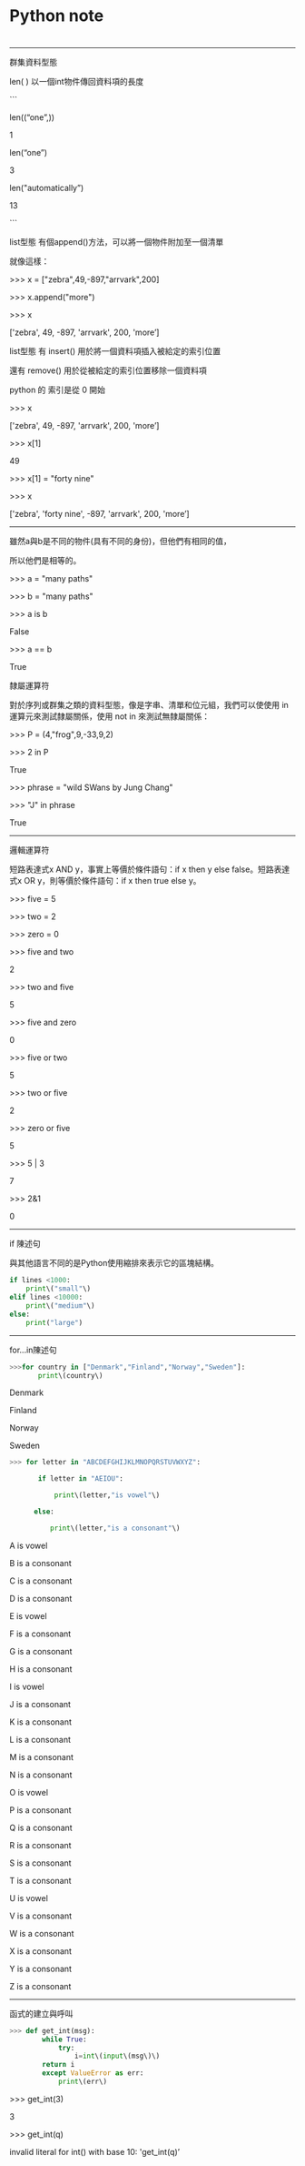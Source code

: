 # Python note

# 

---

群集資料型態

len\( \) 以一個int物件傳回資料項的長度

\`\`\`

len\(\(“one”,\)\)

1

 len\(“one”\)

3

 len\("automatically”\)

13

\`\`\`

list型態 有個append\(\)方法，可以將一個物件附加至一個清單

就像這樣：

&gt;&gt;&gt; x = \["zebra",49,-897,"arrvark",200\]

&gt;&gt;&gt; x.append\("more"\)

&gt;&gt;&gt; x

\['zebra', 49, -897, 'arrvark', 200, 'more’\]

list型態 有 insert\(\) 用於將一個資料項插入被給定的索引位置

還有 remove\(\) 用於從被給定的索引位置移除一個資料項

python 的 索引是從 0 開始

&gt;&gt;&gt; x

\['zebra', 49, -897, 'arrvark', 200, 'more’\]

&gt;&gt;&gt; x\[1\]

49

&gt;&gt;&gt; x\[1\] = "forty nine"

&gt;&gt;&gt; x

\['zebra', 'forty nine', -897, 'arrvark', 200, 'more’\]

---

雖然a與b是不同的物件\(具有不同的身份\)，但他們有相同的值，

所以他們是相等的。

&gt;&gt;&gt; a = "many paths"

&gt;&gt;&gt; b = "many paths"

&gt;&gt;&gt; a is b

False

&gt;&gt;&gt; a == b

True

隸屬運算符

對於序列或群集之類的資料型態，像是字串、清單和位元組，我們可以使使用 in 運算元來測試隸屬關係，使用 not in 來測試無隸屬關係：

&gt;&gt;&gt; P = \(4,"frog",9,-33,9,2\)

&gt;&gt;&gt; 2 in P

True

&gt;&gt;&gt; phrase = "wild SWans by Jung Chang"

&gt;&gt;&gt; "J" in phrase

True

---

邏輯運算符

短路表達式x AND y，事實上等價於條件語句：if x then y else false。短路表達式x OR y，則等價於條件語句：if x then true else y。

&gt;&gt;&gt; five = 5

&gt;&gt;&gt; two = 2

&gt;&gt;&gt; zero = 0

&gt;&gt;&gt; five and two

2

&gt;&gt;&gt; two and five

5

&gt;&gt;&gt; five and zero

0

&gt;&gt;&gt; five or two

5

&gt;&gt;&gt; two or five

2

&gt;&gt;&gt; zero or five

5

&gt;&gt;&gt; 5 \| 3

7

&gt;&gt;&gt; 2&1

0

---

if 陳述句

與其他語言不同的是Python使用縮排來表示它的區塊結構。

```py
if lines <1000:
    print\("small"\)
elif lines <10000:
    print\("medium"\)
else:
    print("large")
```

---

for...in陳述句

```py
>>>for country in ["Denmark","Finland","Norway","Sweden"]:
       print\(country\)
```

Denmark

Finland

Norway

Sweden

```py
>>> for letter in "ABCDEFGHIJKLMNOPQRSTUVWXYZ":    

       if letter in "AEIOU":

           print\(letter,"is vowel"\)

      else:

          print\(letter,"is a consonant"\)
```

A is vowel

B is a consonant

C is a consonant

D is a consonant

E is vowel

F is a consonant

G is a consonant

H is a consonant

I is vowel

J is a consonant

K is a consonant

L is a consonant

M is a consonant

N is a consonant

O is vowel

P is a consonant

Q is a consonant

R is a consonant

S is a consonant

T is a consonant

U is vowel

V is a consonant

W is a consonant

X is a consonant

Y is a consonant

Z is a consonant

---

函式的建立與呼叫

```py
>>> def get_int(msg):
        while True:
            try:
                i=int\(input\(msg\)\)
        return i
        except ValueError as err:
            print\(err\)
```

&gt;&gt;&gt; get\_int\(3\)

3

&gt;&gt;&gt; get\_int\(q\)

invalid literal for int\(\) with base 10: 'get\_int\(q\)’

